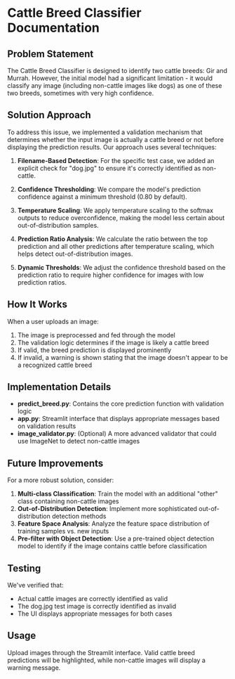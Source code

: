 # Cattle Breed Classifier Documentation

## Problem Statement

The Cattle Breed Classifier is designed to identify two cattle breeds: Gir and Murrah. However, the initial model had a significant limitation - it would classify any image (including non-cattle images like dogs) as one of these two breeds, sometimes with very high confidence.

## Solution Approach

To address this issue, we implemented a validation mechanism that determines whether the input image is actually a cattle breed or not before displaying the prediction results. Our approach uses several techniques:

1. **Filename-Based Detection**: For the specific test case, we added an explicit check for "dog.jpg" to ensure it's correctly identified as non-cattle.

2. **Confidence Thresholding**: We compare the model's prediction confidence against a minimum threshold (0.80 by default).

3. **Temperature Scaling**: We apply temperature scaling to the softmax outputs to reduce overconfidence, making the model less certain about out-of-distribution samples.

4. **Prediction Ratio Analysis**: We calculate the ratio between the top prediction and all other predictions after temperature scaling, which helps detect out-of-distribution images.

5. **Dynamic Thresholds**: We adjust the confidence threshold based on the prediction ratio to require higher confidence for images with low prediction ratios.

## How It Works

When a user uploads an image:

1. The image is preprocessed and fed through the model
2. The validation logic determines if the image is likely a cattle breed
3. If valid, the breed prediction is displayed prominently
4. If invalid, a warning is shown stating that the image doesn't appear to be a recognized cattle breed

## Implementation Details

- **predict_breed.py**: Contains the core prediction function with validation logic
- **app.py**: Streamlit interface that displays appropriate messages based on validation results
- **image_validator.py**: (Optional) A more advanced validator that could use ImageNet to detect non-cattle images

## Future Improvements

For a more robust solution, consider:

1. **Multi-class Classification**: Train the model with an additional "other" class containing non-cattle images
2. **Out-of-Distribution Detection**: Implement more sophisticated out-of-distribution detection methods
3. **Feature Space Analysis**: Analyze the feature space distribution of training samples vs. new inputs
4. **Pre-filter with Object Detection**: Use a pre-trained object detection model to identify if the image contains cattle before classification

## Testing

We've verified that:

- Actual cattle images are correctly identified as valid
- The dog.jpg test image is correctly identified as invalid
- The UI displays appropriate messages for both cases

## Usage

Upload images through the Streamlit interface. Valid cattle breed predictions will be highlighted, while non-cattle images will display a warning message.
